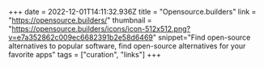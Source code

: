 +++
date = 2022-12-01T14:11:32.936Z
title = "Opensource.builders"
link = "https://opensource.builders/"
thumbnail = "https://opensource.builders/icons/icon-512x512.png?v=e7a352862c009ec6682391b2e58d6469"
snippet="Find open-source alternatives to popular software, find open-source alternatives for your favorite apps"
tags = ["curation", "links"]
+++
